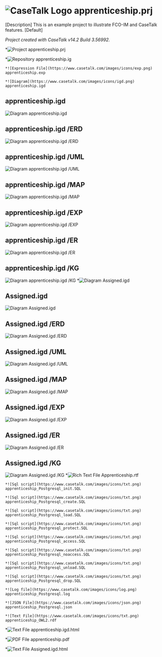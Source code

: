 ﻿# ![CaseTalk Logo](https://www.casetalk.com/images/icons/casetalk.png) apprenticeship.prj
[Description]
This is an example project to illustrate FCO-IM and CaseTalk features.
[Default]

*Project created with CaseTalk v14.2 Build 3.56992.*

*![Project](https://www.casetalk.com/images/icons/prj.png) apprenticeship.prj

  *![Repository](https://www.casetalk.com/images/icons/ig.png) apprenticeship.ig

    *![Expression File](https://www.casetalk.com/images/icons/exp.png) apprenticeship.exp

    *![Diagram](https://www.casetalk.com/images/icons/igd.png) apprenticeship.igd


## apprenticeship.igd

![Diagram apprenticeship.igd](apprenticeship.png)

## apprenticeship.igd /ERD

![Diagram apprenticeship.igd /ERD](apprenticeship.erd.png)

## apprenticeship.igd /UML

![Diagram apprenticeship.igd /UML](apprenticeship.uml.png)

## apprenticeship.igd /MAP

![Diagram apprenticeship.igd /MAP](apprenticeship.map.png)

## apprenticeship.igd /EXP

![Diagram apprenticeship.igd /EXP](apprenticeship.exp.png)

## apprenticeship.igd /ER

![Diagram apprenticeship.igd /ER](apprenticeship.er.png)

## apprenticeship.igd /KG

![Diagram apprenticeship.igd /KG](apprenticeship.kg.png)
    *![Diagram](https://www.casetalk.com/images/icons/igd.png) Assigned.igd


## Assigned.igd

![Diagram Assigned.igd](Assigned.png)

## Assigned.igd /ERD

![Diagram Assigned.igd /ERD](Assigned.erd.png)

## Assigned.igd /UML

![Diagram Assigned.igd /UML](Assigned.uml.png)

## Assigned.igd /MAP

![Diagram Assigned.igd /MAP](Assigned.map.png)

## Assigned.igd /EXP

![Diagram Assigned.igd /EXP](Assigned.exp.png)

## Assigned.igd /ER

![Diagram Assigned.igd /ER](Assigned.er.png)

## Assigned.igd /KG

![Diagram Assigned.igd /KG](Assigned.kg.png)
    *![Rich Text File](https://www.casetalk.com/images/icons/txt.png) Apprenticeship.rtf

    *![Sql script](https://www.casetalk.com/images/icons/txt.png) apprenticeship_Postgresql_init.SQL

    *![Sql script](https://www.casetalk.com/images/icons/txt.png) apprenticeship_Postgresql_create.SQL

    *![Sql script](https://www.casetalk.com/images/icons/txt.png) apprenticeship_Postgresql_load.SQL

    *![Sql script](https://www.casetalk.com/images/icons/txt.png) apprenticeship_Postgresql_protect.SQL

    *![Sql script](https://www.casetalk.com/images/icons/txt.png) apprenticeship_Postgresql_access.SQL

    *![Sql script](https://www.casetalk.com/images/icons/txt.png) apprenticeship_Postgresql_noaccess.SQL

    *![Sql script](https://www.casetalk.com/images/icons/txt.png) apprenticeship_Postgresql_unload.SQL

    *![Sql script](https://www.casetalk.com/images/icons/txt.png) apprenticeship_Postgresql_drop.SQL

    *![Log file](https://www.casetalk.com/images/icons/log.png) apprenticeship_Postgresql.log

    *![JSON File](https://www.casetalk.com/images/icons/json.png) apprenticeship_Postgresql.json

    *![Text File](https://www.casetalk.com/images/icons/txt.png) apprenticeship_OWL2.rdf

  *![Text File](https://www.casetalk.com/images/icons/txt.png) apprenticeship.igd.html

  *![PDF File](https://www.casetalk.com/images/icons/txt.png) apprenticeship.pdf

  *![Text File](https://www.casetalk.com/images/icons/txt.png) Assigned.igd.html

